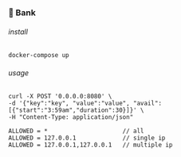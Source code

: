 
### :floppy_disk: Bank

###### install
`docker-compose up`

###### usage
```
curl -X POST '0.0.0.0:8080' \
-d '{"key":"key", "value":"value", "avail":[{"start":"3:59am","duration":30}]}' \
-H "Content-Type: application/json"
```

```
ALLOWED = *                     // all
ALLOWED = 127.0.0.1             // single ip
ALLOWED = 127.0.0.1,127.0.0.1   // multiple ip
```
